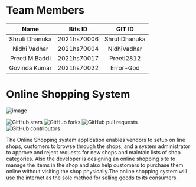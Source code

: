 # Team Members

| Name | Bits ID| GIT ID |
|:---:|:---:|:---:|
| Shruti Dhanuka | 2021hs70006 | ShrutiDhanuka |
| Nidhi Vadhar   | 2021hs70004 | NidhiVadhar|
| Preeti M Baddi | 2021hs70017 | Preeti2812 |
| Govinda Kumar  | 2021hs70022 | Error-God|

# Online Shopping System 

![image](https://user-images.githubusercontent.com/118751388/236259518-c3f20b2f-29e6-4fd0-a48f-0beb2d373871.png)

![GitHub stars](https://img.shields.io/github/stars/SWENGG4Y2023/SWENGG4Y2023Team04)  ![GitHub forks](https://img.shields.io/github/forks/SWENGG4Y2023/SWENGG4Y2023Team04)  ![GitHub pull requests](https://img.shields.io/github/issues-pr/SWENGG4Y2023/SWENGG4Y2023Team04) ![GitHub contributors](https://img.shields.io/github/contributors/SWENGG4Y2023/SWENGG4Y2023Team04)

The  Online  Shopping  system application  enables vendors to setup on line shops, customers to browse through the shops, and a system administrator to approve and reject requests for new shops and maintain lists of shop categories. Also the developer is designing an online shopping site to manage the items in the shop and also help customers to purchase them online without visiting the shop physically.The online shopping system will use the internet as the sole method for selling goods to its consumers.
